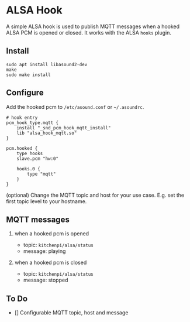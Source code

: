 ALSA Hook
=========

A simple ALSA hook is used to publish MQTT messages when a hooked ALSA PCM is opened or closed.
It works with the ALSA `hooks` plugin.

## Install
```
sudo apt install libasound2-dev
make
sudo make install
```

## Configure
Add the hooked pcm to `/etc/asound.conf` or `~/.asoundrc`.

```
# hook entry
pcm_hook_type.mqtt {
    install "_snd_pcm_hook_mqtt_install"
    lib "alsa_hook_mqtt.so"
}

pcm.hooked {
    type hooks
    slave.pcm "hw:0"

    hooks.0 {
        type "mqtt"
    }
}
```
(optional) Change the MQTT topic and host for your use case. E.g. set the first topic level to your hostname.


## MQTT messages
1.  when a hooked pcm is opened

    + topic: `kitchenpi/alsa/status` 
    + message: playing

2.  when a hooked pcm is closed

    + topic: `kitchenpi/alsa/status` 
    + message: stopped

## To Do

- [] Configurable MQTT topic, host and message

